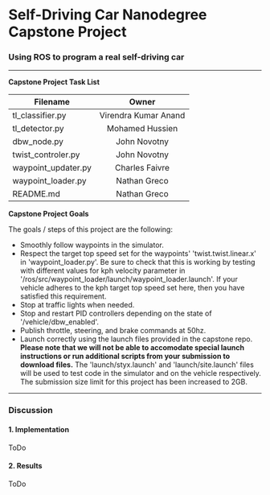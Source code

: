 # **Self-Driving Car Nanodegree Capstone Project**

### Using ROS to program a real self-driving car

---

**Capstone Project Task List**

| **Filename** | **Owner** |
| --- |:---:|
| tl_classifier.py | Virendra Kumar Anand |
| tl_detector.py | Mohamed Hussien |
| dbw_node.py | John Novotny |
| twist_controler.py | John Novotny |
| waypoint_updater.py | Charles Faivre |
| waypoint_loader.py | Nathan Greco |
| README.md | Nathan Greco |

**Capstone Project Goals**

The goals / steps of this project are the following:

* Smoothly follow waypoints in the simulator.
* Respect the target top speed set for the waypoints' 'twist.twist.linear.x' in 'waypoint_loader.py'. Be sure to check that this is working by testing with different values for kph velocity parameter in '/ros/src/waypoint_loader/launch/waypoint_loader.launch'. If your vehicle adheres to the kph target top speed set here, then you have satisfied this requirement.
* Stop at traffic lights when needed.
* Stop and restart PID controllers depending on the state of '/vehicle/dbw_enabled'.
* Publish throttle, steering, and brake commands at 50hz.
* Launch correctly using the launch files provided in the capstone repo. **Please note that we will not be able to accomodate special launch instructions or run additional scripts from your submission to download files.** The 'launch/styx.launch' and 'launch/site.launch' files will be used to test code in the simulator and on the vehicle respectively. The submission size limit for this project has been increased to 2GB.

[//]: # (Image References)

---

### Discussion

#### 1. Implementation

ToDo

#### 2. Results

ToDo


